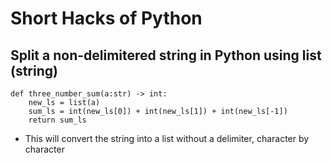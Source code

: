 # Short Hacks of Python

## Split a non-delimitered string in Python using list (string) 

```
def three_number_sum(a:str) -> int:
    new_ls = list(a)
    sum_ls = int(new_ls[0]) + int(new_ls[1]) + int(new_ls[-1])
    return sum_ls
```

* This will convert the string into a list without a delimiter, character by character
